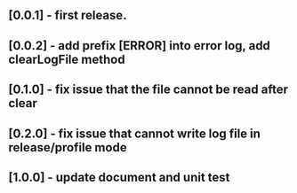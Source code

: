 ## [0.0.1] - first release.
## [0.0.2] - add prefix [ERROR] into error log, add clearLogFile method
## [0.1.0] - fix issue that the file cannot be read after clear
## [0.2.0] - fix issue that cannot write log file in release/profile mode
## [1.0.0] - update document and unit test